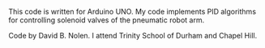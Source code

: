 This code is written for Arduino UNO. My code implements PID algorithms for controlling solenoid valves of the pneumatic robot arm.

Code by David B. Nolen. I attend Trinity School of Durham and Chapel Hill.
